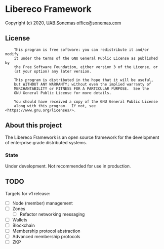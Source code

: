 # Libereco Framework
Copyright (c) 2020, [UAB Sonemas](https://sonemas.com)
office@sonemas.com

## License
```
    This program is free software: you can redistribute it and/or modify
    it under the terms of the GNU General Public License as published by
    the Free Software Foundation, either version 3 of the License, or
    (at your option) any later version.

    This program is distributed in the hope that it will be useful,
    but WITHOUT ANY WARRANTY; without even the implied warranty of
    MERCHANTABILITY or FITNESS FOR A PARTICULAR PURPOSE.  See the
    GNU General Public License for more details.

    You should have received a copy of the GNU General Public License
    along with this program.  If not, see <https://www.gnu.org/licenses/>.
```

## About this project
The Libereco Framework is an open source framework for the development of enterprise grade distributed systems.

### State
Under development. Not recommended for use in production.

## TODO

Targets for v1 release:
- [ ] Node (member) management
- [ ] Zones
  - [ ] Refactor networking messaging
- [ ] Wallets
- [ ] Blockchain
- [ ] Membership protocol abstraction
- [ ] Advanced membership protocols
- [ ] ZKP